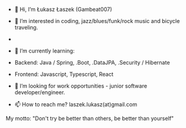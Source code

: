 - 👋 Hi, I’m Łukasz Łaszek (Gambeat007)

- 👀 I’m interested in coding, jazz/blues/funk/rock music and bicycle traveling.
- 
- 🌱 I’m currently learning: 
- Backend: Java / Spring, .Boot, .DataJPA, .Security / Hibernate
- Frontend: Javascript, Typescript, React

- 💞️ I’m looking for work opportunities - junior software developer/engineer.
- 📫 How to reach me? laszek.lukasz(at)gmail.com

My motto: "Don't try be better than others, be better than yourself"
